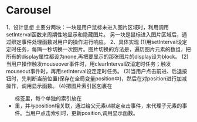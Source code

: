 # Carousel
1、设计思想
 主要分两块：一块是用户鼠标未进入图片区域时，利用调用setInterval函数来周期性地显示和隐藏图片。
 另一块是鼠标进入图片区域后，通过绑定事件处理函数对用户的操作进行响应。
2、具体实现
(1)用setInterval设定定时任务，每隔一秒切换一次图片。图片切换的方法是，遍历图片元素的数组，把所有的display属性都设为none,再把要显示的那张图片的display设为block。
(2)当用户操作触发mouseover事件时，用clearInterval取消定时任务；触发mouseout事件时，再用setInterval设定定时任务。
(3)当用户点击前进、后退按钮时，先判断当前位置(保存在全局变量position中)，然后在对position进行加减操作，调用显示函数。
(4)把图片索引区包裹在<ul>标签里，每个单独的索引放在<li>里，并与position相关联，通过给父元素ul绑定点击事件，来代理子元素的事件。当用户点击索引时，更新position,调用显示函数。

